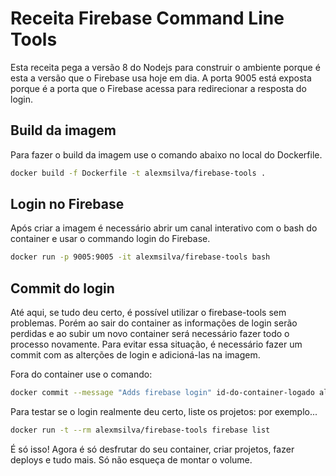 # Receita Firebase Command Line Tools

Esta receita pega a versão 8 do Nodejs para construir o ambiente porque é esta a versão que o Firebase usa hoje em dia.
A porta 9005 está exposta porque é a porta que o Firebase acessa para redirecionar a resposta do login.

## Build da imagem

Para fazer o build da imagem use o comando abaixo no local do Dockerfile.

```bash
docker build -f Dockerfile -t alexmsilva/firebase-tools .
```

## Login no Firebase

Após criar a imagem é necessário abrir um canal interativo com o bash do container e usar o commando login do Firebase.

```bash
docker run -p 9005:9005 -it alexmsilva/firebase-tools bash
```

## Commit do login

Até aqui, se tudo deu certo, é possível utilizar o firebase-tools sem problemas. Porém ao sair do container as informações de login serão perdidas e ao subir um novo container será necessário fazer todo o processo novamente.
Para evitar essa situação, é necessário fazer um commit com as alterções de login e adicioná-las na imagem.

Fora do container use o comando:

```bash
docker commit --message "Adds firebase login" id-do-container-logado alexmsilva/firebase-tools
```

Para testar se o login realmente deu certo, liste os projetos: por exemplo...

```bash
docker run -t --rm alexmsilva/firebase-tools firebase list
```

É só isso! Agora é só desfrutar do seu container, criar projetos, fazer deploys e tudo mais. Só não esqueça de montar o volume.
